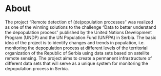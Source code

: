 # About
The project “Remote detection of (de)population processes” was realized as one of the winning solutions to the challenge “Data to better understand the depopulation process” published by the United Nations Development Program (UNDP) and the UN Population Fund (UNFPA) in Serbia. The basic idea of the project is to identify changes and trends in population, i.e. monitoring the depopulation process at different levels of the territorial organization of the Republic of Serbia using data sets based on satellite remote sensing. The project aims to create a permanent infrastructure of different data sets that will serve as a unique system for monitoring the depopulation process in Serbia.
